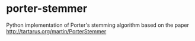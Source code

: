 porter-stemmer
==============
Python implementation of Porter's stemming algorithm based on the paper
http://tartarus.org/martin/PorterStemmer
